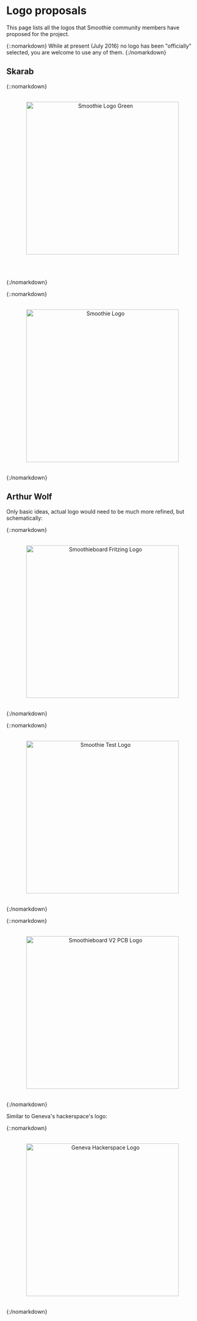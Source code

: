 # Logo proposals

This page lists all the logos that Smoothie community members have proposed for the project.

{::nomarkdown}
<sl-alert variant="neutral" open>
  <sl-icon slot="icon" name="info-circle"></sl-icon>
  While at present (July 2016) no logo has been "officially" selected, you are welcome to use any of them.
</sl-alert>
{:/nomarkdown}

## Skarab

{::nomarkdown}
<div style="text-align: center; margin: 2rem 0;">
  <a href="/images/smoothie-logo-green.svg">
    <img src="/images/smoothie-logo-green.svg" alt="Smoothie Logo Green" style="width: 400px; max-width: 100%; height: auto; margin-bottom: 2rem;"/>
  </a>
</div>
{:/nomarkdown}

{::nomarkdown}
<div style="text-align: center; margin: 2rem 0;">
  <a href="/images/smoothie-logo.svg">
    <img src="/images/smoothie-logo.svg" alt="Smoothie Logo" style="width: 400px; max-width: 100%; height: auto;"/>
  </a>
</div>
{:/nomarkdown}

## Arthur Wolf

Only basic ideas, actual logo would need to be much more refined, but schematically:

{::nomarkdown}
<div style="text-align: center; margin: 2rem 0;">
  <a href="/images/recovered/smoothieboard-fritzing-logo.png">
    <img src="/images/recovered/smoothieboard-fritzing-logo.png" alt="Smoothieboard Fritzing Logo" style="width: 400px; max-width: 100%; height: auto;"/>
  </a>
</div>
{:/nomarkdown}

{::nomarkdown}
<div style="text-align: center; margin: 2rem 0;">
  <a href="/images/recovered/smoothie-test-logo.png">
    <img src="/images/recovered/smoothie-test-logo.png" alt="Smoothie Test Logo" style="width: 400px; max-width: 100%; height: auto;"/>
  </a>
</div>
{:/nomarkdown}

{::nomarkdown}
<div style="text-align: center; margin: 2rem 0;">
  <a href="/images/recovered/smoothieboard-v2-pcb-logo.png">
    <img src="/images/recovered/smoothieboard-v2-pcb-logo.png" alt="Smoothieboard V2 PCB Logo" style="width: 400px; max-width: 100%; height: auto;"/>
  </a>
</div>
{:/nomarkdown}

Similar to Geneva's hackerspace's logo:

{::nomarkdown}
<div style="text-align: center; margin: 2rem 0;">
  <a href="https://www.posttenebraslab.ch/status/img/logo.png">
    <img src="https://www.posttenebraslab.ch/status/img/logo.png" alt="Geneva Hackerspace Logo" style="width: 400px; max-width: 100%; height: auto;"/>
  </a>
</div>
{:/nomarkdown}
